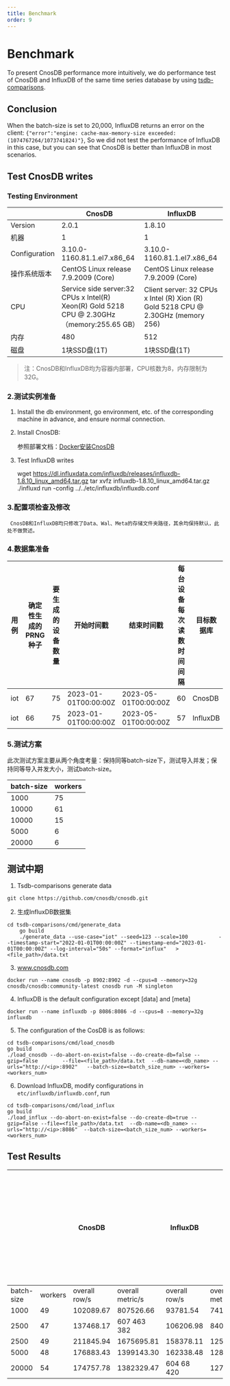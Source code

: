 ```yaml
---
title: Benchmark
order: 9
---
```


# Benchmark

To present CnosDB performance more intuitively, we do performance test of CnosDB and InfluxDB of the same time series database by using [tsdb-comparisons](https://github.com/cnosdb/tsdb-comparisons).

## Conclusion

When the batch-size is set to 20,000, InfluxDB returns an error on the client: `{"error":"engine: cache-max-memory-size exceeded: (1074767264/1073741824)"}`, So we did not test the performance of InfluxDB in this case, but you can see that CnosDB is better than InfluxDB in most scenarios.

## Test CnosDB writes

### Testing Environment

|               | CnosDB                                                                                                                                                                                                      | InfluxDB                                                                                                                                                                               |
| ------------- | ----------------------------------------------------------------------------------------------------------------------------------------------------------------------------------------------------------- | -------------------------------------------------------------------------------------------------------------------------------------------------------------------------------------- |
| Version       | 2.0.1                                                                                                                                                                       | 1.8.10                                                                                                                                                 |
| 机器            | 1                                                                                                                                                                                                           | 1                                                                                                                                                                                      |
| Configuration | 3.10.0-1160.81.1.el7.x86_64                                                            | 3.10.0-1160.81.1.el7.x86_64                                       |
| 操作系统版本        | CentOS Linux release 7.9.2009 (Core)                                                                                                                     | CentOS Linux release 7.9.2009 (Core)                                                                                                |
| CPU           | Service side server:32 CPUs x Intel(R) Xeon(R) Gold 5218 CPU @ 2.30GHz（memory:255.65 GB） | Client server: 32 CPUs x Intel (R) Xion (R) Gold 5218 CPU @ 2.30GHz (memory 256) |
| 内存            | 480                                                                                                                                                                                                         | 512                                                                                                                                                                                    |
| 磁盘            | 1块SSD盘(1T)                                                                                                                                                                               | 1块SSD盘(1T)                                                                                                                                                          |

> 注：CnosDB和InfluxDB均为容器内部署，CPU核数为8，内存限制为32G。

### 2.测试实例准备

1. Install the db environment, go environment, etc. of the corresponding machine in advance, and ensure normal connection.

2. Install CnosDB:

   参照部署文档：[Docker安装CnosDB](../start/install.md)

3. Test InfluxDB writes

   wget https://dl.influxdata.com/influxdb/releases/influxdb-1.8.10_linux_amd64.tar.gz
   tar xvfz influxdb-1.8.10_linux_amd64.tar.gz
   ./influxd run -config ../../etc/influxdb/influxdb.conf

### 3.配置项检查及修改

```
 CnosDB和InfluxDB均只修改了Data、Wal、Meta的存储文件夹路径，其余均保持默认，此处不做赘述。
```

### 4.数据集准备

| 用例  | 确定性生成的PRNG种子 | 要生成的设备数量 | 开始时间戳                                                | 结束时间戳                                                | 每台设备每次读数时间间隔 | 目标数据库    | 数据量大小 | 数据行数       |
| --- | ------------ | -------- | ---------------------------------------------------- | ---------------------------------------------------- | ------------ | -------- | ----- | ---------- |
| iot | 67           | 75       | 2023-01-01T00:00:00Z | 2023-05-01T00:00:00Z | 60           | CnosDB   | 8G    | 37,342,964 |
| iot | 66           | 75       | 2023-01-01T00:00:00Z | 2023-05-01T00:00:00Z | 57           | InfluxDB | 8G    | 37,342,964 |

### 5.测试方案

此次测试方案主要从两个角度考量：保持同等batch-size下，测试导入并发；保持同等导入并发大小，测试batch-size。

| batch-size | workers |
| ---------- | ------- |
| 1000       | 75      |
| 10000      | 61      |
| 10000      | 15      |
| 5000       | 6       |
| 20000      | 6       |

## 测试中期

1. Tsdb-comparisons generate data

```shell
git clone https://github.com/cnosdb/cnosdb.git
```

2. 生成InfluxDB数据集

```shell
cd tsdb-comparisons/cmd/generate_data
   	go build
   	./generate_data --use-case="iot" --seed=123 --scale=100          --timestamp-start="2022-01-01T00:00:00Z" --timestamp-end="2023-01-01T00:00:00Z" --log-interval="50s" --format="influx"   > <file_path>/data.txt
```

3. www.cnosdb.com

```shell
docker run --name cnosdb -p 8902:8902 -d --cpus=8 --memory=32g cnosdb/cnosdb:community-latest cnosdb run -M singleton
```

4. InfluxDB is the default configuration except [data] and [meta]

```shell
docker run --name influxdb -p 8086:8086 -d --cpus=8 --memory=32g influxdb
```

5. The configuration of the CosDB is as follows:

```shell
cd tsdb-comparisons/cmd/load_cnosdb
go build
./load_cnosdb --do-abort-on-exist=false --do-create-db=false --gzip=false        --file=<file_path>/data.txt  --db-name=<db_name> --urls="http://<ip>:8902"   --batch-size=<batch_size_num> --workers=<workers_num>
```

6. Download InfluxDB, modify configurations in `etc/influxdb/influxdb.conf`, run

```shell
cd tsdb-comparisons/cmd/load_influx
go build
./load_influx --do-abort-on-exist=false --do-create-db=true --gzip=false --file=<file_path>/data.txt  --db-name=<db_name> --urls="http://<ip>:8086"  --batch-size=<batch_size_num> --workers=<workers_num>
```

## Test Results

|            |         | CnosDB                    |                            | InfluxDB                  |                            | With the increase of concurrent numbers, performance in some scenarios will also be improved, and CnosDB performance has a higher ceiling. |
| ---------- | ------- | ------------------------- | -------------------------- | ------------------------- | -------------------------- | ---------------------------------------------------------------------------------------------------------------------------------------------------------- |
| batch-size | workers | overall row/s             | overall metric/s           | overall row/s             | overall metric/s           |                                                                                                                                                            |
| 1000       | 49      | 102089.67 | 807526.66  | 93781.54  | 741809.55  | 518                                                                                                                                                        |
| 2500       | 47      | 137468.17 | 607 463 382                | 106206.98 | 840094.40  | 330                                                                                                                                                        |
| 2500       | 49      | 211845.94 | 1675695.81 | 158378.11 | 1252766.68 | 43                                                                                                                                                         |
| 5000       | 48      | 176883.43 | 1399143.30 | 162338.48 | 1284093.14 | 538                                                                                                                                                        |
| 20000      | 54      | 174757.78 | 1382329.47 | 604 68 420                | 1270551.00 | 2.5                                                                                                                                        |
